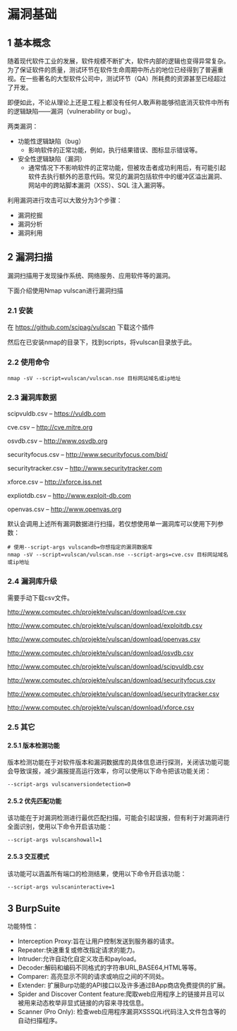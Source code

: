 # 漏洞基础

## 1 基本概念

随着现代软件工业的发展，软件规模不断扩大，软件内部的逻辑也变得异常复杂。为了保证软件的质量，测试环节在软件生命周期中所占的地位已经得到了普遍重视。在一些著名的大型软件公司中，测试环节（QA）所耗费的资源甚至已经超过了开发。

即便如此，不论从理论上还是工程上都没有任何人敢声称能够彻底消灭软件中所有的逻辑缺陷——漏洞（vulnerability or bug）。

两类漏洞：
- 功能性逻辑缺陷（bug）
  - 影响软件的正常功能，例如，执行结果错误、图标显示错误等。
- 安全性逻辑缺陷（漏洞）
  - 通常情况下不影响软件的正常功能，但被攻击者成功利用后，有可能引起软件去执行额外的恶意代码。常见的漏洞包括软件中的缓冲区溢出漏洞、网站中的跨站脚本漏洞（XSS）、SQL 注入漏洞等。

利用漏洞进行攻击可以大致分为3个步骤：
- 漏洞挖掘
- 漏洞分析
- 漏洞利用

## 2 漏洞扫描

漏洞扫描用于发现操作系统、网络服务、应用软件等的漏洞。

下面介绍使用Nmap vulscan进行漏洞扫描

### 2.1 安装

在 https://github.com/scipag/vulscan 下载这个插件

然后在已安装nmap的目录下，找到scripts，将vulscan目录放于此。

### 2.2 使用命令
```
nmap -sV --script=vulscan/vulscan.nse 目标网站域名或ip地址
```

### 2.3 漏洞库数据

scipvuldb.csv – https://vuldb.com

cve.csv – http://cve.mitre.org

osvdb.csv – http://www.osvdb.org

securityfocus.csv – http://www.securityfocus.com/bid/

securitytracker.csv – http://www.securitytracker.com

xforce.csv – http://xforce.iss.net

expliotdb.csv – http://www.exploit-db.com

openvas.csv – http://www.openvas.org

默认会调用上述所有漏洞数据进行扫描，若仅想使用单一漏洞库可以使用下列参数：

```
# 使用--script-args vulscandb=你想指定的漏洞数据库
nmap -sV --script=vulscan/vulscan.nse --script-args=cve.csv 目标网站域名或ip地址
```

### 2.4 漏洞库升级

需要手动下载csv文件。

http://www.computec.ch/projekte/vulscan/download/cve.csv

http://www.computec.ch/projekte/vulscan/download/exploitdb.csv

http://www.computec.ch/projekte/vulscan/download/openvas.csv

http://www.computec.ch/projekte/vulscan/download/osvdb.csv

http://www.computec.ch/projekte/vulscan/download/scipvuldb.csv

http://www.computec.ch/projekte/vulscan/download/securityfocus.csv

http://www.computec.ch/projekte/vulscan/download/securitytracker.csv

http://www.computec.ch/projekte/vulscan/download/xforce.csv

### 2.5 其它

#### 2.5.1 版本检测功能
版本检测功能在于对软件版本和漏洞数据库的具体信息进行探测，关闭该功能可能会导致误报，减少漏报提高运行效率，你可以使用以下命令把该功能关闭：
```
--script-args vulscanversiondetection=0
```
#### 2.5.2 优先匹配功能
该功能在于对漏洞检测进行最优匹配扫描，可能会引起误报，但有利于对漏洞进行全面识别，使用以下命令开启该功能：
```
--script-args vulscanshowall=1
```

#### 2.5.3 交互模式
该功能可以涵盖所有端口的检测结果，使用以下命令开启该功能：
```
--script-args vulscaninteractive=1
```
## 3 BurpSuite

功能特性：
- Interception Proxy:旨在让用户控制发送到服务器的请求。
- Repeater:快速重复或修改指定请求的能力。
- Intruder:允许自动化自定义攻击和payload。
- Decoder:解码和编码不同格式的字符串URL,BASE64,HTML等等。
- Comparer: 高亮显示不同的请求或响应之间的不同处。
- Extender: 扩展Burp功能的API接口以及许多通过BApp商店免费提供的扩展。
- Spider and Discover Content feature:爬取web应用程序上的链接并且可以被用来动态枚举非显式链接的内容来寻找信息。
- Scanner (Pro Only): 检查web应用程序漏洞XSSSQLi代码注入文件包含等的自动扫描程序。   

